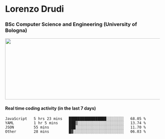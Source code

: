 # Lorenzo Drudi
### BSc Computer Science and Engineering (University of Bologna)

<img src="https://github-readme-stats.vercel.app/api?username=LorenzoDrudi&count_private=true&show_icons=true&theme=gruvbox" height=200px width=550px>

<!---Use wakatime plugins to track the coding time--->
#### Real time coding activity (in the last 7 days)
<!--START_SECTION:waka-->

```text
JavaScript   5 hrs 23 mins   █████████████████░░░░░░░░   68.05 %
YAML         1 hr 5 mins     ███▒░░░░░░░░░░░░░░░░░░░░░   13.74 %
JSON         55 mins         ███░░░░░░░░░░░░░░░░░░░░░░   11.70 %
Other        28 mins         █▓░░░░░░░░░░░░░░░░░░░░░░░   06.03 %
```

<!--END_SECTION:waka-->

